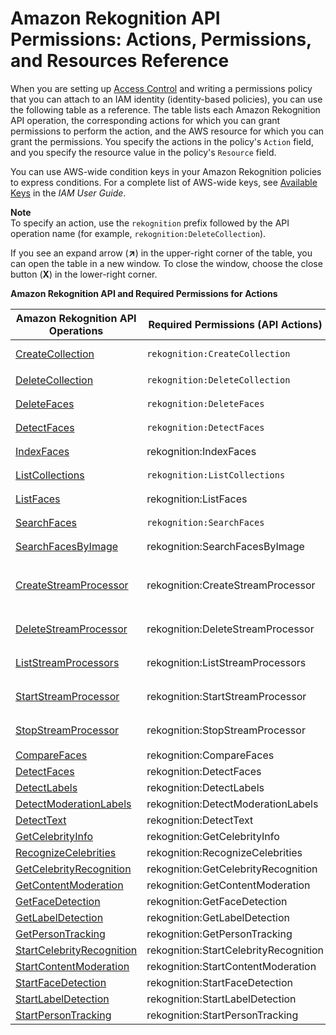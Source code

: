 # Amazon Rekognition API Permissions: Actions, Permissions, and Resources Reference<a name="api-permissions-reference"></a>

When you are setting up [Access Control](authentication-and-access-control.md#access-control) and writing a permissions policy that you can attach to an IAM identity \(identity\-based policies\), you can use the following table as a reference\. The table lists each Amazon Rekognition API operation, the corresponding actions for which you can grant permissions to perform the action, and the AWS resource for which you can grant the permissions\. You specify the actions in the policy's `Action` field, and you specify the resource value in the policy's `Resource` field\. 

You can use AWS\-wide condition keys in your Amazon Rekognition policies to express conditions\. For a complete list of AWS\-wide keys, see [Available Keys](http://docs.aws.amazon.com/IAM/latest/UserGuide/reference_policies_elements.html#AvailableKeys) in the *IAM User Guide*\. 

**Note**  
To specify an action, use the `rekognition` prefix followed by the API operation name \(for example, `rekognition:DeleteCollection`\)\.

If you see an expand arrow \(**↗**\) in the upper\-right corner of the table, you can open the table in a new window\. To close the window, choose the close button \(**X**\) in the lower\-right corner\.


**Amazon Rekognition API and Required Permissions for Actions**  

| Amazon Rekognition API Operations | Required Permissions \(API Actions\) | Resources | 
| --- | --- | --- | 
|  [CreateCollection](API_CreateCollection.md)  |  `rekognition:CreateCollection`  |  arn:aws:rekognition:region:account\-id:collection/collection\-id  | 
|  [DeleteCollection](API_DeleteCollection.md)  |  `rekognition:DeleteCollection`  |  `arn:aws:rekognition:region:account-id:collection/collection-id`  | 
|  [DeleteFaces](API_DeleteFaces.md)  |  `rekognition:DeleteFaces`  |  `arn:aws:rekognition:region:account-id:collection/collection-id`  | 
|  [DetectFaces](API_DetectFaces.md)  |  `rekognition:DetectFaces`  |  `arn:aws:rekognition:region:account-id:collection/collection-id`  | 
|  [IndexFaces](API_IndexFaces.md)  |  rekognition:IndexFaces  |  `arn:aws:rekognition:region:account-id:collection/collection-id`  | 
|  [ListCollections](API_ListCollections.md)  | `rekognition:ListCollections` | `arn:aws:rekognition:region:account-id:*` | 
|  [ListFaces](API_ListFaces.md)  |  rekognition:ListFaces  |  `arn:aws:rekognition:region:account-id:collection/collection-id`  | 
|  [SearchFaces](API_SearchFaces.md)  | `rekognition:SearchFaces` | `arn:aws:rekognition:region:account-id:collection/collection-id` | 
|  [SearchFacesByImage](API_SearchFacesByImage.md)  |  rekognition:SearchFacesByImage  |  `arn:aws:rekognition:region:account-id:collection/collection-id`  | 
|  [CreateStreamProcessor](API_CreateStreamProcessor.md)  |  rekognition:CreateStreamProcessor  |  `arn:aws:rekognition:region:account-id:collection/collection-id` `arn:aws:rekognition:region:account-id:streamprocessor/stream-processor-name`  | 
|  [DeleteStreamProcessor](API_DeleteStreamProcessor.md)  |  rekognition:DeleteStreamProcessor  |  `arn:aws:rekognition:region:account-id:streamprocessor/stream-processor-name`  | 
|  [ListStreamProcessors](API_ListStreamProcessors.md)  |  rekognition:ListStreamProcessors  |  `arn:aws:rekognition:region:account-id:streamprocessor/stream-processor-name`  | 
|  [StartStreamProcessor](API_StartStreamProcessor.md)  |  rekognition:StartStreamProcessor  |  `arn:aws:rekognition:region:account-id:streamprocessor/stream-processor-name`  | 
|  [StopStreamProcessor](API_StopStreamProcessor.md)  |  rekognition:StopStreamProcessor  |  `arn:aws:rekognition:region:account-id:streamprocessor/stream-processor-name`  | 
|  [CompareFaces](API_CompareFaces.md)  |  rekognition:CompareFaces  |  None used\.  | 
|  [DetectFaces](API_DetectFaces.md)  |  rekognition:DetectFaces  |  None used\.  | 
|  [DetectLabels](API_DetectLabels.md)  |  rekognition:DetectLabels  |  None used\.  | 
|  [DetectModerationLabels](API_DetectModerationLabels.md)  |  rekognition:DetectModerationLabels  |  None used\.  | 
|  [DetectText](API_DetectText.md)  |  rekognition:DetectText  |  None used\.  | 
|  [GetCelebrityInfo](API_GetCelebrityInfo.md)  |  rekognition:GetCelebrityInfo  |  None used\.  | 
|  [RecognizeCelebrities](API_RecognizeCelebrities.md)  |  rekognition:RecognizeCelebrities  |  None used\.  | 
|  [GetCelebrityRecognition](API_GetCelebrityRecognition.md)  |  rekognition:GetCelebrityRecognition  |  None used\.  | 
|  [GetContentModeration](API_GetContentModeration.md)  |  rekognition:GetContentModeration  |  None used\.  | 
|  [GetFaceDetection](API_GetFaceDetection.md)  |  rekognition:GetFaceDetection  |  None used\.  | 
|  [GetLabelDetection](API_GetLabelDetection.md)  |  rekognition:GetLabelDetection  |  None used\.  | 
|  [GetPersonTracking](API_GetPersonTracking.md)  |  rekognition:GetPersonTracking  |  None used\.  | 
|  [StartCelebrityRecognition](API_StartCelebrityRecognition.md)  |  rekognition:StartCelebrityRecognition  |  None used\.  | 
|  [StartContentModeration](API_StartContentModeration.md)  |  rekognition:StartContentModeration  |  None used\.  | 
|  [StartFaceDetection](API_StartFaceDetection.md)  |  rekognition:StartFaceDetection  |  None used\.  | 
|  [StartLabelDetection](API_StartLabelDetection.md)  |  rekognition:StartLabelDetection  |  None used\.  | 
|  [StartPersonTracking](API_StartPersonTracking.md)  |  rekognition:StartPersonTracking  |  None used\.  | 